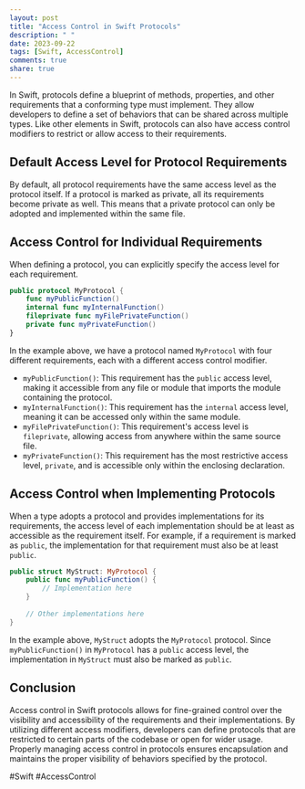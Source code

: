 ```yaml
---
layout: post
title: "Access Control in Swift Protocols"
description: " "
date: 2023-09-22
tags: [Swift, AccessControl]
comments: true
share: true
---
```


In Swift, protocols define a blueprint of methods, properties, and other requirements that a conforming type must implement. They allow developers to define a set of behaviors that can be shared across multiple types. Like other elements in Swift, protocols can also have access control modifiers to restrict or allow access to their requirements.

## Default Access Level for Protocol Requirements

By default, all protocol requirements have the same access level as the protocol itself. If a protocol is marked as private, all its requirements become private as well. This means that a private protocol can only be adopted and implemented within the same file.

## Access Control for Individual Requirements

When defining a protocol, you can explicitly specify the access level for each requirement.

```swift
public protocol MyProtocol {
    func myPublicFunction()
    internal func myInternalFunction()
    fileprivate func myFilePrivateFunction()
    private func myPrivateFunction()
}
```

In the example above, we have a protocol named `MyProtocol` with four different requirements, each with a different access control modifier. 

- `myPublicFunction()`: This requirement has the `public` access level, making it accessible from any file or module that imports the module containing the protocol.
- `myInternalFunction()`: This requirement has the `internal` access level, meaning it can be accessed only within the same module.
- `myFilePrivateFunction()`: This requirement's access level is `fileprivate`, allowing access from anywhere within the same source file.
- `myPrivateFunction()`: This requirement has the most restrictive access level, `private`, and is accessible only within the enclosing declaration.

## Access Control when Implementing Protocols

When a type adopts a protocol and provides implementations for its requirements, the access level of each implementation should be at least as accessible as the requirement itself. For example, if a requirement is marked as `public`, the implementation for that requirement must also be at least `public`.

```swift
public struct MyStruct: MyProtocol {
    public func myPublicFunction() {
        // Implementation here
    }
    
    // Other implementations here
}
```

In the example above, `MyStruct` adopts the `MyProtocol` protocol. Since `myPublicFunction()` in `MyProtocol` has a `public` access level, the implementation in `MyStruct` must also be marked as `public`.

## Conclusion

Access control in Swift protocols allows for fine-grained control over the visibility and accessibility of the requirements and their implementations. By utilizing different access modifiers, developers can define protocols that are restricted to certain parts of the codebase or open for wider usage. Properly managing access control in protocols ensures encapsulation and maintains the proper visibility of behaviors specified by the protocol.

#Swift #AccessControl